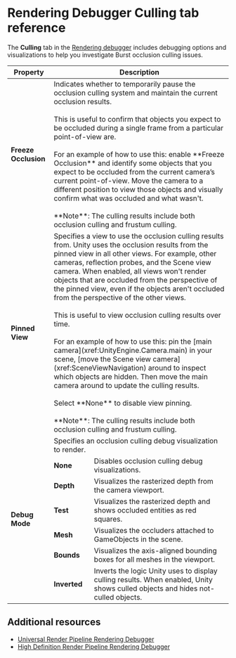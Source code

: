 # Rendering Debugger Culling tab reference

The **Culling** tab in the [Rendering debugger](https://docs.unity3d.com/Packages/com.unity.render-pipelines.high-definition@latest?subfolder=/manual/Render-Pipeline-Debug-Window.html) includes debugging options and visualizations to help you investigate Burst occlusion culling issues.

<table>
  <thead>
    <tr>
      <th><strong>Property</strong></th>
      <th colspan="2"><strong>Description</strong></th>
    </tr>
  </thead>
  <tbody>
<tr>
  <td><strong>Freeze Occlusion</strong></td>
  <td colspan="2">Indicates whether to temporarily pause the occlusion culling system and maintain the current occlusion results.<br/><br/>This is useful to confirm that objects you expect to be occluded during a single frame from a particular point-of-view are.<br/><br/>For an example of how to use this: enable **Freeze Occlusion** and identify some objects that you expect to be occluded from the current camera’s current point-of-view. Move the camera to a different position to view those objects and visually confirm what was occluded and what wasn't.<br/><br/>**Note**: The culling results include both occlusion culling and frustum culling.</td>
</tr>
<tr>
  <td><strong>Pinned View</strong></td>
  <td colspan="2">Specifies a view to use the occlusion culling results from. Unity uses the occlusion results from the pinned view in all other views. For example, other cameras, reflection probes, and the Scene view camera. When enabled, all views won't render objects that are occluded from the perspective of the pinned view, even if the objects aren't occluded from the perspective of the other views.<br/><br/>This is useful to view occlusion culling results over time.<br/><br/>For an example of how to use this: pin the [main camera](xref:UnityEngine.Camera.main) in your scene, [move the Scene view camera](xref:SceneViewNavigation) around to inspect which objects are hidden. Then move the main camera around to update the culling results.<br/><br/>Select **None** to disable view pinning.<br/><br/>**Note**: The culling results include both occlusion culling and frustum culling.</td>
</tr>
<tr>
  <td rowspan="7"><strong>Debug Mode</strong></td>
  <td colspan="2">Specifies an occlusion culling debug visualization to render.</td>
</tr>
<tr>
  <td><strong>None</strong></td>
  <td>Disables occlusion culling debug visualizations.</td>
</tr>
<tr>
  <td><strong>Depth</strong></td>
  <td>Visualizes the rasterized depth from the camera viewport.</td>
</tr>
<tr>
  <td><strong>Test</strong></td>
  <td>Visualizes the rasterized depth and shows occluded entities as red squares.</td>
</tr>
<tr>
  <td><strong>Mesh</strong></td>
  <td>Visualizes the occluders attached to GameObjects in the scene.</td>
</tr>
<tr>
  <td><strong>Bounds</strong></td>
  <td>Visualizes the axis-aligned bounding boxes for all meshes in the viewport.</td>
</tr>
<tr>
  <td><strong>Inverted</strong></td>
  <td>Inverts the logic Unity uses to display culling results. When enabled, Unity shows culled objects and hides not-culled objects.</td>
</tr>
</tbody>
</table>

## Additional resources

- [Universal Render Pipeline Rendering Debugger](https://docs.unity3d.com/Packages/com.unity.render-pipelines.universal@latest?subfolder=/manual/features/rendering-debugger.html)
- [High Definition Render Pipeline Rendering Debugger](https://docs.unity3d.com/Packages/com.unity.render-pipelines.high-definition@latest?subfolder=/manual/Render-Pipeline-Debug-Window.html)
